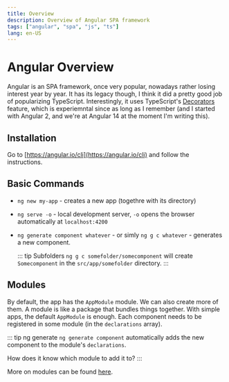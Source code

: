 ```yaml
---
title: Overview
description: Overview of Angular SPA framework
tags: ["angular", "spa", "js", "ts"]
lang: en-US
---
```


# Angular Overview

Angular is an SPA framework, once very popular, nowadays rather losing interest
year by year. It has its legacy though, I think it did a pretty good job of
popularizing TypeScript. Interestingly, it uses TypeScript's
[Decorators](https://www.typescriptlang.org/docs/handbook/decorators.html)
feature, which is experiemntal since as long as I remember (and I started with
Angular 2, and we're at Angular 14 at the moment I'm writing this).

## Installation

Go to [https://angular.io/cli](https://angular.io/cli) and follow the
instructions.

## Basic Commands

-   `ng new my-app` - creates a new app (togethre with its directory)
-   `ng serve -o` - local development server, `-o` opens the browser automatically
    at `localhost:4200`
-   `ng generate component whatever` - or simly `ng g c whatever` - generates a
    new component.

    ::: tip Subfolders
    `ng g c somefolder/somecomponent` will create `Somecomponent` in the
    `src/app/somefolder` directory.
    :::

## Modules

By default, the app has the `AppModule` module. We can also create more of them.
A module is like a package that bundles things together. With simple apps, the
default `AppModule` is enough. Each component needs to be registered in some
module (in the `declarations` array).

::: tip ng generate
`ng generate component` automatically adds the new component to the module's
`declarations`.

How does it know which module to add it to?
:::

More on modules can be found [here](./modules.md).
